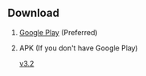 ## Download

1. [Google Play](https://play.google.com/store/apps/details?id=tool.seagull.v) (Preferred)
2. APK (If you don't have Google Play)

      [v3.2](https://github.com/seagulltool/seagulltool.github.io/releases/download/v3.2/seagull-release-v3.2.apk)
      
